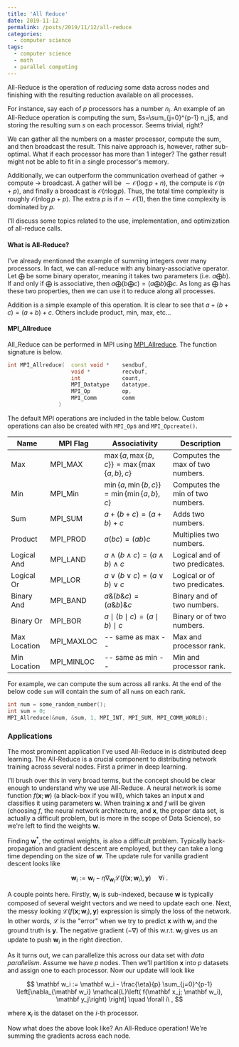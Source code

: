 ```yaml
---
title: 'All Reduce'
date: 2019-11-12
permalink: /posts/2019/11/12/all-reduce
categories:
  - computer science
tags:
  - computer science
  - math
  - parallel computing
---
```


All-Reduce is the operation of _reducing_ some data across nodes and finishing with the resulting reduction available on all processes. 

For instance, say each of $p$ processors has a number $n_i$. An example of an All-Reduce operation is computing the sum, $s=\sum_{j=0}^{p-1} n_j$, and storing the resulting sum $s$ on each processor. Seems trivial, right?

We can gather all the numbers on a master processor, compute the sum, and then broadcast the result. This naive approach is, however, rather sub-optimal. What if each processor has more than 1 integer? The gather result might not be able to fit in a single processor's memory.

Additionally, we can outperform the communication overhead of gather $\rightarrow$ compute $\rightarrow$ broadcast. A gather will be $\sim\mathcal{O}(\log p + n)$, the compute is $\mathcal{O}(n+p)$, and finally a broadcast is $\mathcal{O}(n\log p)$. Thus, the total time complexity is roughly $\mathcal{O}(n \log p + p)$. The extra $p$ is if $n\sim\mathcal{O}(1)$, then the time complexity is dominated by $p$.

I'll discuss some topics related to the use, implementation, and optimization of all-reduce calls.

#### What is All-Reduce?
I've already mentioned the example of summing integers over many processors. In fact, we can all-reduce with any binary-associative operator. Let $\bigoplus$ be some binary operator, meaning it takes two parameters (i.e. $a \bigoplus b$). If and only if $\bigoplus$ is associative, then $a \bigoplus \left(b \bigoplus c\right) = \left(a \bigoplus b\right) \bigoplus c$. As long as $\bigoplus$ has these two properties, then we can use it to reduce along all processes.

Addition is a simple example of this operation. It is clear to see that $a+(b+c)=(a+b)+c$. Others include product, min, max, etc... 


#### MPI_Allreduce
All_Reduce can be performed in MPI using [MPI_Allreduce](https://www.mpich.org/static/docs/latest/www3/MPI_Allreduce.html). The function signature is below.

```c++
int MPI_Allreduce(  const void *    sendbuf,
                    void *          recvbuf, 
                    int             count, 
                    MPI_Datatype    datatype, 
                    MPI_Op          op, 
                    MPI_Comm        comm
                )
```

The default MPI operations are included in the table below. Custom operations can also be created with `MPI_Op`s and `MPI_Opcreate()`.

| Name         | MPI Flag   | Associativity                                                                              | Description                      |
| ------------ | ---------- | ------------------------------------------------------------------------------------------ | -------------------------------- |
| Max          | MPI_MAX    | $\max\lbrace a, \max\lbrace b,c\rbrace\rbrace=\max\lbrace\max\lbrace a,b\rbrace ,c\rbrace$ | Computes the max of two numbers. |
| Min          | MPI_Min    | $\min\lbrace a, \min\lbrace b,c\rbrace\rbrace=\min\lbrace\min\lbrace a,b\rbrace ,c\rbrace$ | Computes the min of two numbers. |
| Sum          | MPI_SUM    | $a+(b+c)=(a+b)+c$                                                                          | Adds two numbers.                |
| Product      | MPI_PROD   | $a(bc)=(ab)c$                                                                              | Multiplies two numbers.          |
| Logical And  | MPI_LAND   | $a \land (b \land c) = (a \land b) \land c$                                                | Logical and of two predicates.   |
| Logical Or   | MPI_LOR    | $a \lor (b \lor c) = (a \lor b) \lor c$                                                    | Logical or of two predicates.    |
| Binary And   | MPI_BAND   | $a \& (b \& c) = (a \& b) \& c$                                                            | Binary and of two numbers.       |
| Binary Or    | MPI_BOR    | $a \mid (b \mid c) = (a \mid b) \mid c$                                                    | Binary or of two numbers.        |
| Max Location | MPI_MAXLOC | -- same as max --                                                                          | Max and processor rank.          |
| Min Location | MPI_MINLOC | -- same as min --                                                                          | Min and processor rank.          |


For example, we can compute the sum across all ranks. At the end of the below code `sum` will contain the sum of all `num`s on each rank. 

```c++
int num = some_random_number();
int sum = 0;
MPI_Allreduce(&num, &sum, 1, MPI_INT, MPI_SUM, MPI_COMM_WORLD);
```

### Applications

The most prominent application I've used All-Reduce in is distributed deep learning. The All-Reduce is a crucial component to distributing network training across several nodes. First a primer in deep learning.

I'll brush over this in very broad terms, but the concept should be clear enough to understand why we use All-Reduce. A neural network is some function $f(\mathbf x; \mathbf w)$ (a black-box if you will), which takes an input $\mathbf x$ and classifies it using parameters $\mathbf w$. When training $\mathbf x$ and $f$ will be given (choosing $f$, the neural network architecture, and $\mathbf x$, the proper data set, is actually a difficult problem, but is more in the scope of Data Science), so we're left to find the weights $\mathbf w$.

Finding $\mathbf w^*$, the optimal weights, is also a difficult problem. Typically back-propagation and gradient descent are employed, but they can take a long time depending on the size of $\mathbf w$. The update rule for vanilla gradient descent looks like

$$ \mathbf w_i := \mathbf w_i - \eta \nabla_{\mathbf w_i} \mathcal{L}\left( f(\mathbf x; \mathbf w_i), \mathbf y\right)\quad \forall i\ .  $$

A couple points here. Firstly, $\mathbf w_i$ is sub-indexed, because $\mathbf w$ is typically composed of several weight vectors and we need to update each one. Next, the messy looking $\mathcal{L}\left( f(\mathbf x; \mathbf w_i), \mathbf y\right)$ expression is simply the loss of the network. In other words, $\mathcal{L}$ is the "error" when we try to predict $\mathbf x$ with $\mathbf w_i$ and the ground truth is $\mathbf y$. The negative gradient ($-\nabla$) of this w.r.t. $\mathbf w_i$ gives us an update to push $\mathbf w_i$ in the right direction.


As it turns out, we can parallelize this across our data set with _data parallelism_. Assume we have $p$ nodes. Then we'll partition $\mathbf x$ into $p$ datasets and assign one to each processor. Now our update will look like

$$ \mathbf w_i := \mathbf w_i - \frac{\eta}{p} \sum_{j=0}^{p-1} \left[\nabla_{\mathbf w_i} \mathcal{L}\left( f(\mathbf x_j; \mathbf w_i), \mathbf y_j\right) \right] \quad \forall i\ , $$

where $\mathbf x_i$ is the dataset on the $i$-th processor.

Now what does the above look like? An All-Reduce operation! We're summing the gradients across each node.

